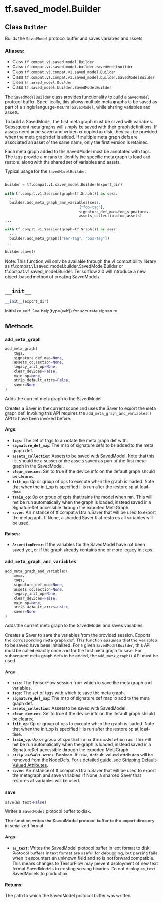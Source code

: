 <div itemscope itemtype="http://developers.google.com/ReferenceObject">
<meta itemprop="name" content="tf.saved_model.Builder" />
<meta itemprop="path" content="Stable" />
<meta itemprop="property" content="__init__"/>
<meta itemprop="property" content="add_meta_graph"/>
<meta itemprop="property" content="add_meta_graph_and_variables"/>
<meta itemprop="property" content="save"/>
</div>

# tf.saved_model.Builder

## Class `Builder`

Builds the `SavedModel` protocol buffer and saves variables and assets.



### Aliases:

* Class `tf.compat.v1.saved_model.Builder`
* Class `tf.compat.v1.saved_model.builder.SavedModelBuilder`
* Class `tf.compat.v2.compat.v1.saved_model.Builder`
* Class `tf.compat.v2.compat.v1.saved_model.builder.SavedModelBuilder`
* Class `tf.saved_model.Builder`
* Class `tf.saved_model.builder.SavedModelBuilder`

<!-- Placeholder for "Used in" -->

The `SavedModelBuilder` class provides functionality to build a `SavedModel`
protocol buffer. Specifically, this allows multiple meta graphs to be saved as
part of a single language-neutral `SavedModel`, while sharing variables and
assets.

To build a SavedModel, the first meta graph must be saved with variables.
Subsequent meta graphs will simply be saved with their graph definitions. If
assets need to be saved and written or copied to disk, they can be provided
when the meta graph def is added. If multiple meta graph defs are associated
an asset of the same name, only the first version is retained.

Each meta graph added to the SavedModel must be annotated with tags. The tags
provide a means to identify the specific meta graph to load and restore, along
with the shared set of variables and assets.

Typical usage for the `SavedModelBuilder`:

```python
...
builder = tf.compat.v1.saved_model.Builder(export_dir)

with tf.compat.v1.Session(graph=tf.Graph()) as sess:
  ...
  builder.add_meta_graph_and_variables(sess,
                                  ["foo-tag"],
                                  signature_def_map=foo_signatures,
                                  assets_collection=foo_assets)
...

with tf.compat.v1.Session(graph=tf.Graph()) as sess:
  ...
  builder.add_meta_graph(["bar-tag", "baz-tag"])
...

builder.save()
```

Note: This function will only be available through the v1 compatibility
library as tf.compat.v1.saved_model.builder.SavedModelBuilder or
tf.compat.v1.saved_model.Builder. Tensorflow 2.0 will introduce a new
object-based method of creating SavedModels.

<h2 id="__init__"><code>__init__</code></h2>

``` python
__init__(export_dir)
```

Initialize self.  See help(type(self)) for accurate signature.




## Methods

<h3 id="add_meta_graph"><code>add_meta_graph</code></h3>

``` python
add_meta_graph(
    tags,
    signature_def_map=None,
    assets_collection=None,
    legacy_init_op=None,
    clear_devices=False,
    main_op=None,
    strip_default_attrs=False,
    saver=None
)
```

Adds the current meta graph to the SavedModel.

Creates a Saver in the current scope and uses the Saver to export the meta
graph def. Invoking this API requires the `add_meta_graph_and_variables()`
API to have been invoked before.

#### Args:


* <b>`tags`</b>: The set of tags to annotate the meta graph def with.
* <b>`signature_def_map`</b>: The map of signature defs to be added to the meta graph
    def.
* <b>`assets_collection`</b>: Assets to be saved with SavedModel. Note
    that this list should be a subset of the assets saved as part of
    the first meta graph in the SavedModel.
* <b>`clear_devices`</b>: Set to true if the device info on the default graph should
    be cleared.
* <b>`init_op`</b>: Op or group of ops to execute when the graph is loaded. Note
    that when the init_op is specified it is run after the restore op at
    load-time.
* <b>`train_op`</b>: Op or group of opts that trains the model when run. This will
  not be run automatically when the graph is loaded, instead saved in
  a SignatureDef accessible through the exported MetaGraph.
* <b>`saver`</b>: An instance of tf.compat.v1.train.Saver that will be used to export
  the metagraph. If None, a sharded Saver that restores all variables will
  be used.


#### Raises:


* <b>`AssertionError`</b>: If the variables for the SavedModel have not been saved
    yet, or if the graph already contains one or more legacy init ops.

<h3 id="add_meta_graph_and_variables"><code>add_meta_graph_and_variables</code></h3>

``` python
add_meta_graph_and_variables(
    sess,
    tags,
    signature_def_map=None,
    assets_collection=None,
    legacy_init_op=None,
    clear_devices=False,
    main_op=None,
    strip_default_attrs=False,
    saver=None
)
```

Adds the current meta graph to the SavedModel and saves variables.

Creates a Saver to save the variables from the provided session. Exports the
corresponding meta graph def. This function assumes that the variables to be
saved have been initialized. For a given `SavedModelBuilder`, this API must
be called exactly once and for the first meta graph to save. For subsequent
meta graph defs to be added, the `add_meta_graph()` API must be used.

#### Args:


* <b>`sess`</b>: The TensorFlow session from which to save the meta graph and
  variables.
* <b>`tags`</b>: The set of tags with which to save the meta graph.
* <b>`signature_def_map`</b>: The map of signature def map to add to the meta graph
  def.
* <b>`assets_collection`</b>: Assets to be saved with SavedModel.
* <b>`clear_devices`</b>: Set to true if the device info on the default graph should
    be cleared.
* <b>`init_op`</b>: Op or group of ops to execute when the graph is loaded. Note
    that when the init_op is specified it is run after the restore op at
    load-time.
* <b>`train_op`</b>: Op or group of ops that trains the model when run. This will
  not be run automatically when the graph is loaded, instead saved in
  a SignatureDef accessible through the exported MetaGraph.
* <b>`strip_default_attrs`</b>: Boolean. If `True`, default-valued attributes will be
  removed from the NodeDefs. For a detailed guide, see
  [Stripping Default-Valued Attributes](https://github.com/tensorflow/tensorflow/blob/master/tensorflow/python/saved_model/README.md#stripping-default-valued-attributes).
* <b>`saver`</b>: An instance of tf.compat.v1.train.Saver that will be used to export the
  metagraph and save variables. If None, a sharded Saver that restores
  all variables will be used.

<h3 id="save"><code>save</code></h3>

``` python
save(as_text=False)
```

Writes a `SavedModel` protocol buffer to disk.

The function writes the SavedModel protocol buffer to the export directory
in serialized format.

#### Args:


* <b>`as_text`</b>: Writes the SavedModel protocol buffer in text format to
  disk. Protocol buffers in text format are useful for debugging, but
  parsing fails when it encounters an unknown field and so is not forward
  compatible. This means changes to TensorFlow may prevent deployment of
  new text format SavedModels to existing serving binaries. Do not deploy
  `as_text` SavedModels to production.


#### Returns:

The path to which the SavedModel protocol buffer was written.




